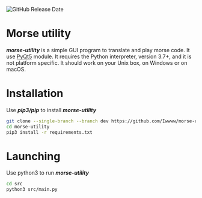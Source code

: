 ![GitHub Release Date](https://img.shields.io/github/release-date/Iwwww/morse-utility)

# Morse utility
***morse-utility*** is a simple GUI program to translate and play morse code. It use [PyQt5](https://github.com/PyQt5) module. It requires the Python interpreter, version 3.7+, and it is not platform specific. It should work on your Unix box, on Windows or on macOS.

# Installation
Use ***pip3/pip*** to install ***morse-utility***

```bash
git clone --single-branch --branch dev https://github.com/Iwwww/morse-utility.git
cd morse-utility
pip3 install -r requirements.txt
```

# Launching
Use python3 to run ***morse-utility***

```bash
cd src
python3 src/main.py
```